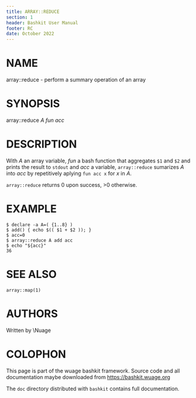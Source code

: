 ```yaml
---
title: ARRAY::REDUCE
section: 1
header: Bashkit User Manual
footer: RC
date: October 2022
---
```


# NAME

array::reduce - perform a summary operation of an array

# SYNOPSIS

array::reduce *A* *fun* *acc*

# DESCRIPTION

With *A* an array variable, *fun* a bash function that aggregates `$1`
and `$2` and prints the result to `stdout` and *acc* a variable,
`array::reduce` sumarizes *A* into *acc* by repetitively aplying
`fun acc x` for *x* in *A*.

`array::reduce` returns 0 upon success, >0 otherwise.

# EXAMPLE

    $ declare -a A=( {1..8} )
    $ add() { echo $(( $1 + $2 )); }
    $ acc=0
    $ array::reduce A add acc
    $ echo "${acc}"
    36

# SEE ALSO
`array::map(1)`

# AUTHORS
Written by \\Nuage

# COLOPHON
This page is part of the wuage bashkit framework. Source code and all
documentation maybe downloaded from <https://bashkit.wuage.org>

The `doc` directory distributed with `bashkit` contains full documentation.
